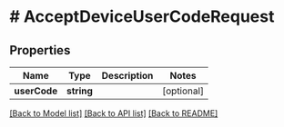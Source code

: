 # # AcceptDeviceUserCodeRequest

## Properties

Name | Type | Description | Notes
------------ | ------------- | ------------- | -------------
**userCode** | **string** |  | [optional]

[[Back to Model list]](../../README.md#models) [[Back to API list]](../../README.md#endpoints) [[Back to README]](../../README.md)
